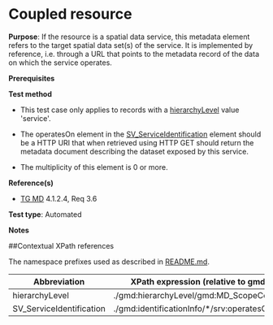 # Coupled resource

**Purpose**: If the resource is a spatial data service, this metadata element refers to the
target spatial data set(s) of the service. It is implemented by reference, i.e. through a URL that
points to the metadata record of the data on which the service operates.

**Prerequisites**

**Test method**

* This test case only applies to records with a [hierarchyLevel](#hierarchyLevel) value 'service'.

* The operatesOn element in the [SV_ServiceIdentification](#SV_ServiceIdentification) element should be a HTTP URI that when retrieved using 
HTTP GET should return the metadata document describing the dataset exposed by this service.

* The multiplicity of this element is 0 or more.

**Reference(s)**	 

* [TG MD](http://inspire.ec.europa.eu/id/ats/metadata/2.0/sds/README#ref_TG_MD) 4.1.2.4, Req 3.6

**Test type**: Automated

**Notes**


##Contextual XPath references

The namespace prefixes used as described in [README.md](http://inspire.ec.europa.eu/id/ats/metadata/2.0/sds/README#namespaces).

Abbreviation                                   |  XPath expression (relative to gmd:MD_Metadata)
-----------------------------------------------| -------------------------------------------------------------------------
<a name="hierarchyLevel"></a> hierarchyLevel | ./gmd:hierarchyLevel/gmd:MD_ScopeCode/@codeListValue
<a name="coupling"></a> SV_ServiceIdentification   | ./gmd:identificationInfo/\*/srv:operatesOn
